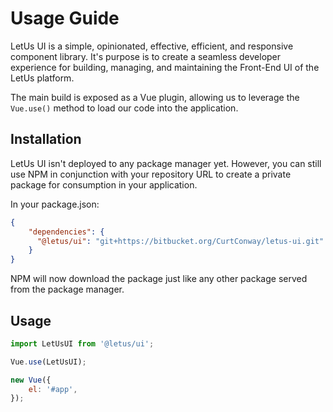 # Usage Guide

LetUs UI is a simple, opinionated, effective, efficient, and responsive component library.
It's purpose is to create a seamless developer experience for building, managing, and 
maintaining the Front-End UI of the LetUs platform.

The main build is exposed as a Vue plugin, allowing us to leverage the `Vue.use()` method
to load our code into the application.

## Installation

LetUs UI isn't deployed to any package manager yet. However, you can still use 
NPM in conjunction with your repository URL to create a private package for consumption
in your application.

In your package.json:
```json
{
    "dependencies": {
      "@letus/ui": "git+https://bitbucket.org/CurtConway/letus-ui.git"
    }
}
```

NPM will now download the package just like any other package served from the package
manager.

## Usage

```js
import LetUsUI from '@letus/ui';

Vue.use(LetUsUI);

new Vue({
    el: '#app',
});
```